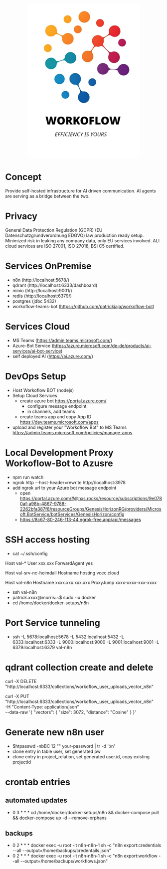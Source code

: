<p align="center">
  <img src="assets/logo_orig_large.png" alt="Workoflow Bot Logo" width="360px">
</p>

# Concept
Provide self-hosted infrastructure for AI driven communication.
AI agents are serving as a bridge between the two.

# Privacy
General Data Protection Regulation (GDPR) (EU Datenschutzgrundverordnung EDGVO) law production ready setup.
Minimized risk in leaking any company data, only EU services involved.
ALl cloud services are ISO 27001, ISO 27018, BSI C5 certified.

# Services OnPremise
 - n8n (http://localhost:5678/)
 - qdrant (http://localhost:6333/dashboard)
 - minio (http://localhost:9001/)
 - redis (http://localhost:6379/)
 - postgres (jdbc 5432)
 - workoflow-teams-bot (https://github.com/patrickjaja/workoflow-bot)

# Services Cloud
 - MS Teams (https://admin.teams.microsoft.com/)
 - Azure-Bot Service (https://azure.microsoft.com/de-de/products/ai-services/ai-bot-service)
 - self deployed AI (https://ai.azure.com/)

# DevOps Setup
 - Host Workoflow BOT (nodejs)
 - Setup Cloud Services
   - create azure bot https://portal.azure.com/
     - configure message endpoint
     - in channels, add teams
   - create teams app and copy App ID https://dev.teams.microsoft.com/apps
 - upload and register your "Workoflow Bot" to MS Teams https://admin.teams.microsoft.com/policies/manage-apps

# Local Development Proxy Workoflow-Bot to Azusre
 - npm run watch
 - ngrok http --host-header=rewrite http://localhost:3978
 - add ngrok url to your Azure bot message endpoint
   - open https://portal.azure.com/#@nxs.rocks/resource/subscriptions/9e0780af-a98b-4867-9788-2262bfa387f8/resourceGroups/GenesisHorizonRG/providers/Microsoft.BotService/botServices/GenesisHorizon/config
   - https://8c67-80-246-113-44.ngrok-free.app/api/messages

# SSH access hosting
 - cat ~/.ssh/config

Host val-*
User xxx.xxx
ForwardAgent yes

Host val-srv-nc-heimdall
Hostname hosting.vcec.cloud

Host val-n8n
Hostname xxxx.xxx.xxx.xxx
ProxyJump xxxx-xxxx-xxx-xxxx

 - ssh val-n8n
 - patrick.xxxx@morris:~$ sudo -iu docker
 - cd /home/docker/docker-setups/n8n

# Port Service tunneling
 - ssh -L 5678:localhost:5678 -L 5432:localhost:5432 -L 6333:localhost:6333 -L 9000:localhost:9000 -L 9001:localhost:9001 -L 6379:localhost:6379 val-n8n

# qdrant collection create and delete
curl -X DELETE "http://localhost:6333/collections/workoflow_user_uploads_vector_n8n"

curl -X PUT "http://localhost:6333/collections/workoflow_user_uploads_vector_n8n" \
-H "Content-Type: application/json" \
--data-raw '{
"vectors": {
"size": 3072,
"distance": "Cosine"
}
}'

# Generate new n8n user
 - $htpasswd -nbBC 12 "" your-password | tr -d ':\n'
 - clone entry in table user, set generated pw
 - clone entry in project_relation, set generated user.id, copy existing projectId

# crontab entries
## automated updates
 - 0 3 * * * cd /home/docker/docker-setups/n8n && docker-compose pull && docker-compose up -d --remove-orphans
## backups
 - 0 2 * * * docker exec -u root -it n8n-n8n-1 sh -c "n8n export:credentials --all --output=/home/backups/credentails.json"
 - 0 2 * * * docker exec -u root -it n8n-n8n-1 sh -c "n8n export:workflow --all --output=/home/backups/workflows.json"
